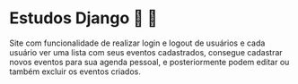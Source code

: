 # Estudos Django :calendar: :date:
Site com funcionalidade de realizar login e logout de usuários e cada usuário ver uma lista com seus eventos cadastrados, 
consegue cadastrar novos eventos para sua agenda pessoal, e posteriormente podem editar ou também excluir os eventos criados.

